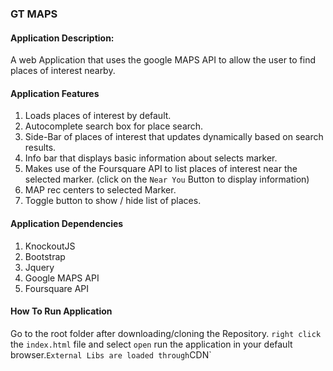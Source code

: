 ### GT MAPS



#### Application Description:

A web Application that uses the google MAPS API to allow the user to find places of interest nearby.

#### Application Features

1. Loads places of interest by default.
2. Autocomplete search box for place search.
3. Side-Bar of places of interest that updates dynamically based on search results.
4. Info bar that displays basic information about selects marker.
5. Makes use of the Foursquare API to list places of interest near the selected marker. (click on the `Near You` Button to display information)
6. MAP rec centers to selected Marker.
7. Toggle button to show / hide list of places.


#### Application Dependencies

1. KnockoutJS
2. Bootstrap
3. Jquery
4. Google MAPS API
5. Foursquare API

#### How To Run Application
Go to the root folder after downloading/cloning the  Repository.
`right click` the `index.html` file and select `open` run the application in your default browser.`
External Libs are loaded through `CDN`








